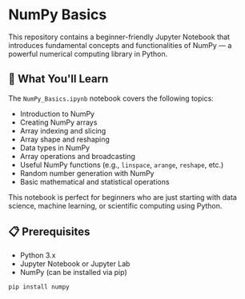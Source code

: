 # NumPy Basics

This repository contains a beginner-friendly Jupyter Notebook that introduces fundamental concepts and functionalities of NumPy — a powerful numerical computing library in Python.

## 📘 What You'll Learn

The `NumPy_Basics.ipynb` notebook covers the following topics:

- Introduction to NumPy
- Creating NumPy arrays
- Array indexing and slicing
- Array shape and reshaping
- Data types in NumPy
- Array operations and broadcasting
- Useful NumPy functions (e.g., `linspace`, `arange`, `reshape`, etc.)
- Random number generation with NumPy
- Basic mathematical and statistical operations

This notebook is perfect for beginners who are just starting with data science, machine learning, or scientific computing using Python.

## 📋 Prerequisites

- Python 3.x
- Jupyter Notebook or Jupyter Lab
- NumPy (can be installed via pip)

```bash
pip install numpy
